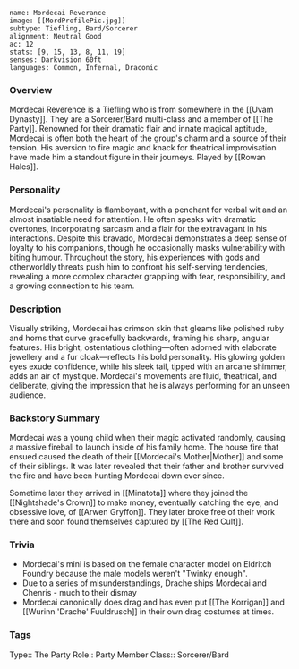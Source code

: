 
```statblock
name: Mordecai Reverance
image: [[MordProfilePic.jpg]]
subtype: Tiefling, Bard/Sorcerer
alignment: Neutral Good 
ac: 12
stats: [9, 15, 13, 8, 11, 19]
senses: Darkvision 60ft
languages: Common, Infernal, Draconic 

```

### Overview
Mordecai Reverence is a Tiefling who is from somewhere in the [[Uvam Dynasty]]. They are a Sorcerer/Bard multi-class and a member of [[The Party]]. Renowned for their dramatic flair and innate magical aptitude, Mordecai is often both the heart of the group's charm and a source of their tension. His aversion to fire magic and knack for theatrical improvisation have made him a standout figure in their journeys. Played by [[Rowan Hales]].

### Personality
Mordecai's personality is flamboyant, with a penchant for verbal wit and an almost insatiable need for attention. He often speaks with dramatic overtones, incorporating sarcasm and a flair for the extravagant in his interactions. Despite this bravado, Mordecai demonstrates a deep sense of loyalty to his companions, though he occasionally masks vulnerability with biting humour. Throughout the story, his experiences with gods and otherworldly threats push him to confront his self-serving tendencies, revealing a more complex character grappling with fear, responsibility, and a growing connection to his team.

### Description
Visually striking, Mordecai has crimson skin that gleams like polished ruby and horns that curve gracefully backwards, framing his sharp, angular features. His bright, ostentatious clothing—often adorned with elaborate jewellery and a fur cloak—reflects his bold personality. His glowing golden eyes exude confidence, while his sleek tail, tipped with an arcane shimmer, adds an air of mystique. Mordecai's movements are fluid, theatrical, and deliberate, giving the impression that he is always performing for an unseen audience.

### Backstory Summary
Mordecai was a young child when their magic activated randomly, causing a massive fireball to launch inside of his family home. The house fire that ensued caused the death of their [[Mordecai's Mother|Mother]] and some of their siblings. It was later revealed that their father and brother survived the fire and have been hunting Mordecai down ever since. 

Sometime later they arrived in [[Minatota]] where they joined the [[Nightshade's Crown]] to make money, eventually catching the eye, and obsessive love, of [[Arwen Gryffon]]. They later broke free of their work there and soon found themselves captured by [[The Red Cult]].

### Trivia
- Mordecai's mini is based on the female character model on Eldritch Foundry because the male models weren't "Twinky enough".
- Due to a series of misunderstandings, Drache ships Mordecai and Chenris - much to their dismay 
- Mordecai canonically does drag and has even put [[The Korrigan]] and [[Wurinn 'Drache' Fuuldrusch]] in their own drag costumes at times.

### Tags
Type:: The Party
Role:: Party Member
Class:: Sorcerer/Bard